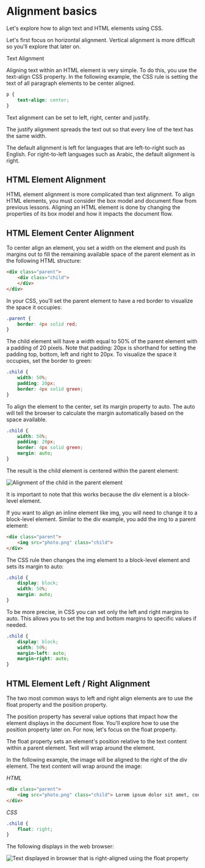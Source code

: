 # Alignment basics

Let's explore how to align text and HTML elements using CSS.

Let's first focus on horizontal alignment. Vertical alignment is more difficult so you'll explore that later on.

Text Alignment

Aligning text within an HTML element is very simple. To do this, you use the text-align CSS property. In the following example, the CSS rule is setting the text of all paragraph elements to be center aligned.

```css
p {
    text-align: center;
}
```

Text alignment can be set to left, right, center and justify.

The justify alignment spreads the text out so that every line of the text has the same width.

The default alignment is left for languages that are left-to-right such as English. For right-to-left languages such as Arabic, the default alignment is right.

## HTML Element Alignment

HTML element alignment is more complicated than text alignment. To align HTML elements, you must consider the box model and document flow from previous lessons. Aligning an HTML element is done by changing the properties of its box model and how it impacts the document flow.

## HTML Element Center Alignment

To center align an element, you set a width on the element and push its margins out to fill the remaining available space of the parent element as in the following HTML structure:

```html
<div class="parent">
    <div class="child">
    </div>
</div>
```

In your CSS, you'll set the parent element to have a red border to visualize the space it occupies:

```css
.parent {
    border: 4px solid red;
}
```

The child element will have a width equal to 50% of the parent element with a padding of 20 pixels. Note that padding: 20px is shorthand for setting the padding top, bottom, left and right to 20px. To visualize the space it occupies, set the border to green:

```css
.child {
    width: 50%;
    padding: 20px;
    border: 4px solid green;
}
```

To align the element to the center, set its margin property to auto. The auto will tell the browser to calculate the margin automatically based on the space available.

```css
.child {
    width: 50%;
    padding: 20px;
    border: 4px solid green;
    margin: auto;
}
```

The result is the child element is centered within the parent element:

![Alignment of the child in the parent element](https://d3c33hcgiwev3.cloudfront.net/imageAssetProxy.v1/ElKjOOdnT2GSozjnZy9hJw_0670f63ae6e548a28dfa041b7983bfe1_css_center_div.png?expiry=1746662400000&hmac=Efrz9-eJyKkzOm0GYdbALoFAiLLohz02191ZvVH3dXg)

It is important to note that this works because the div element is a block-level element.  

If you want to align an inline element like img, you will need to change it to a block-level element. Similar to the div example, you add the img to a parent element:

```html
<div class="parent">
    <img src="photo.png" class="child">
</div>
```

The CSS rule then changes the img element to a block-level element and sets its margin to auto:
```css
.child {
    display: block;
    width: 50%;
    margin: auto;
}
```

To be more precise, in CSS you can set only the left and right margins to auto. This allows you to set the top and bottom margins to specific values if needed.

```css
.child {
    display: block;
    width: 50%;
    margin-left: auto;
    margin-right: auto;
}
```

## HTML Element Left / Right Alignment

The two most common ways to left and right align elements are to use the float property and the position property.

The position property has several value options that impact how the element displays in the document flow. You'll explore how to use the position property later on. For now, let's focus on the float property.

The float property sets an element's position relative to the text content within a parent element. Text will wrap around the element.

In the following example, the image will be aligned to the right of the div element. The text content will wrap around the image:

*HTML*

```html
<div class="parent">
    <img src="photo.png" class="child"> Lorem ipsum dolor sit amet, consectetur adipiscing elit. Curabitur eu odio eget leo auctor porta sit amet sit amet justo. Donec fermentum quam in diam volutpat, at lacinia diam placerat. Aenean quis feugiat sem. Suspendisse a dui massa. Phasellus scelerisque, mi vestibulum iaculis tristique, orci tellus gravida nisi, in pellentesque elit massa ut lorem. Sed elementum ornare nunc vel cursus. Duis sed enim in nulla efficitur convallis sed eget dolor. Curabitur scelerisque eros erat, in vulputate dolor consequat vel. Praesent ac sapien condimentum, ultricies libero at, auctor orci. Curabitur ut augue ac massa convallis faucibus sed in magna. Phasellus scelerisque auctor est a auctor. Nam laoreet sem sapien, porta imperdiet urna laoreet eu. Morbi dolor turpis, congue id bibendum eget, viverra et risus. Quisque vitae erat id tortor ullamcorper maximus.
</div>
```

*CSS*

```css
.child {
    float: right;
}
```

The following displays in the web browser:  

![Text displayed in browser that is right-aligned using the float property ](https://d3c33hcgiwev3.cloudfront.net/imageAssetProxy.v1/JBGR11KmTT-RkddSpn0_WA_a961d58ec8334d8387cc2df53c9b15e1_css_float_right.png?expiry=1746662400000&hmac=c5oXpkYRiDm3kJM8OoSB88nTCIbUiICLBgQgOQ-DnYs)